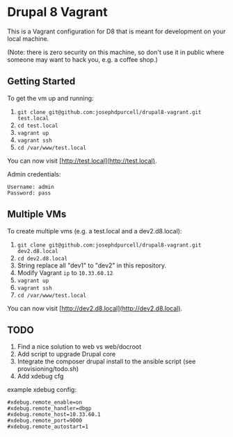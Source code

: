# Drupal 8 Vagrant

This is a Vagrant configuration for D8 that is meant for development on your local machine.

(Note: there is zero security on this machine, so don't use it in public where someone may want to hack you, e.g. a coffee shop.)

## Getting Started

To get the vm up and running:

1. `git clone git@github.com:josephdpurcell/drupal8-vagrant.git test.local`
1. `cd test.local`
1. `vagrant up`
1. `vagrant ssh`
1. `cd /var/www/test.local`

You can now visit [http://test.local](http://test.local).

Admin credentials:

```
Username: admin
Password: pass
```

## Multiple VMs

To create multiple vms (e.g. a test.local and a dev2.d8.local):

1. `git clone git@github.com:josephdpurcell/drupal8-vagrant.git dev2.d8.local`
1. `cd dev2.d8.local`
1. String replace all "dev1" to "dev2" in this repository.
1. Modify Vagrant `ip` to `10.33.60.12`
1. `vagrant up`
1. `vagrant ssh`
1. `cd /var/www/test.local`

You can now visit [http://dev2.d8.local](http://dev2.d8.local).

## TODO

1. Find a nice solution to web vs web/docroot
1. Add script to upgrade Drupal core
1. Integrate the composer drupal install to the ansible script (see provisioning/todo.sh)
1. Add xdebug cfg

example xdebug config:

```
#xdebug.remote_enable=on
#xdebug.remote_handler=dbgp
#xdebug.remote_host=10.33.60.1
#xdebug.remote_port=9000
#xdebug.remote_autostart=1
```
